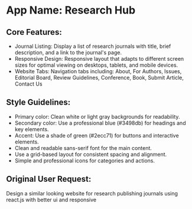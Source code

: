# **App Name**: Research Hub

## Core Features:

- Journal Listing: Display a list of research journals with title, brief description, and a link to the journal's page.
- Responsive Design: Responsive layout that adapts to different screen sizes for optimal viewing on desktops, tablets, and mobile devices.
- Website Tabs: Navigation tabs including: About, For Authors, Issues, Editorial Board, Review Guidelines, Conference, Book, Submit Article, Contact Us

## Style Guidelines:

- Primary color: Clean white or light gray backgrounds for readability.
- Secondary color: Use a professional blue (#3498db) for headings and key elements.
- Accent: Use a shade of green (#2ecc71) for buttons and interactive elements.
- Clean and readable sans-serif font for the main content.
- Use a grid-based layout for consistent spacing and alignment.
- Simple and professional icons for categories and actions.

## Original User Request:
Design a similar looking website for research publishing journals using react.js with better ui and responsive
  